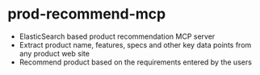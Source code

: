 # prod-recommend-mcp

- ElasticSearch based product recommendation MCP server
- Extract product name, features, specs and other key data points from any product web site
- Recommend product based on the requirements entered by the users
